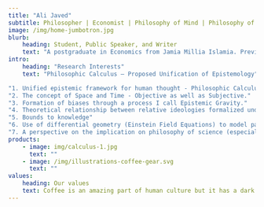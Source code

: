 ```yaml
---
title: "Ali Javed"
subtitle: Philosopher | Economist | Philosophy of Mind | Philosophy of Physics | Philosophy of Science | Philosophy of Religion
image: /img/home-jumbotron.jpg
blurb:
    heading: Student, Public Speaker, and Writer
    text: "A postgraduate in Economics from Jamia Millia Islamia. Previously studied Philosophy, Politics and Economics in bachelors from Amity University. Intrigued by problems of epistemology, uncertainty, expectations theory and philosophy of science & religion. Working on the intersection of philosophy, physics, economics, politics and psychology in pursuit of a unified epistemology. Also holds interest in Machine Learning and General Artificial Intelligence."
intro:
    heading: "Research Interests"
    text: "Philosophic Calculus – Proposed Unification of Epistemology"

"1. Unified epistemic framework for human thought - Philosophic Calculus."
"2. The concept of Space and Time - Objective as well as Subjective."
"3. Formation of biases through a process I call Epistemic Gravity."
"4. Theoretical relationship between relative ideologies formalized under Relative Expectations Integral."
"5. Bounds to knowledge"
"6. Use of differential geometry (Einstein Field Equations) to model paradigms under the framework of Philosophic Calculus."
"7. A perspective on the implication on philosophy of science (especially Quantum Information Theory & String Theory) and philosophy of religion (especially the idea of God)."
products:
    - image: img/calculus-1.jpg
      text: ""
    - image: /img/illustrations-coffee-gear.svg
      text: ""
values:
    heading: Our values
    text: Coffee is an amazing part of human culture but it has a dark side too – one of colonialism and mindless abuse of natural resources and human lives. We want to turn this around and return the coffee trade to the drink’s exhilarating, empowering and unifying nature.
---
```

